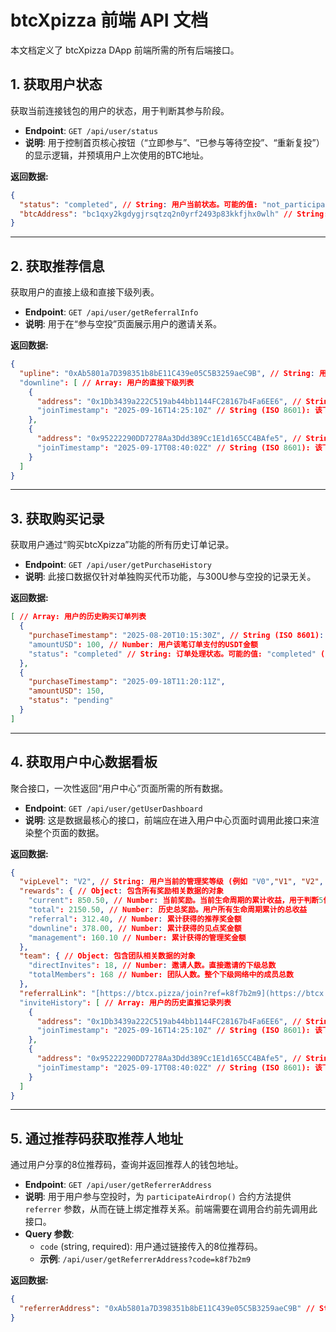 # btcXpizza 前端 API 文档

本文档定义了 btcXpizza DApp 前端所需的所有后端接口。

## 1. 获取用户状态

获取当前连接钱包的用户的状态，用于判断其参与阶段。

- **Endpoint**: `GET /api/user/status`
- **说明**: 用于控制首页核心按钮（“立即参与”、“已参与等待空投”、“重新复投”）的显示逻辑，并预填用户上次使用的BTC地址。

**返回数据:**
```json
{
  "status": "completed", // String: 用户当前状态。可能的值: "not_participated", "pending_airdrop", "completed"
  "btcAddress": "bc1qxy2kgdygjrsqtzq2n0yrf2493p83kkfjhx0wlh" // String: 用户上次参与时填写的BTC钱包地址，若首次参与则为空字符串 ""
}
```

---

## 2. 获取推荐信息

获取用户的直接上级和直接下级列表。

- **Endpoint**: `GET /api/user/getReferralInfo`
- **说明**: 用于在“参与空投”页面展示用户的邀请关系。

**返回数据:**
```json
{
  "upline": "0xAb5801a7D398351b8bE11C439e05C5B3259aeC9B", // String: 用户的上级推荐人地址。如果没有上级，则为 null
  "downline": [ // Array: 用户的直接下级列表
    {
      "address": "0x1Db3439a222C519ab44bb1144FC28167b4Fa6EE6", // String: 下级用户的钱包地址
      "joinTimestamp": "2025-09-16T14:25:10Z" // String (ISO 8601): 该下级用户的加入时间
    },
    {
      "address": "0x95222290DD7278Aa3Ddd389Cc1E1d165CC4BAfe5", // String: 下级用户的钱包地址
      "joinTimestamp": "2025-09-17T08:40:02Z" // String (ISO 8601): 该下级用户的加入时间
    }
  ]
}
```

---

## 3. 获取购买记录

获取用户通过“购买btcXpizza”功能的所有历史订单记录。

- **Endpoint**: `GET /api/user/getPurchaseHistory`
- **说明**: 此接口数据仅针对单独购买代币功能，与300U参与空投的记录无关。

**返回数据:**
```json
[ // Array: 用户的历史购买订单列表
  {
    "purchaseTimestamp": "2025-08-20T10:15:30Z", // String (ISO 8601): 用户发起购买交易的时间
    "amountUSD": 100, // Number: 用户该笔订单支付的USDT金额
    "status": "completed" // String: 订单处理状态。可能的值: "completed" (已发放), "pending" (待发放)
  },
  {
    "purchaseTimestamp": "2025-09-18T11:20:11Z",
    "amountUSD": 150,
    "status": "pending"
  }
]
```

---

## 4. 获取用户中心数据看板

聚合接口，一次性返回“用户中心”页面所需的所有数据。

- **Endpoint**: `GET /api/user/getUserDashboard`
- **说明**: 这是数据最核心的接口，前端应在进入用户中心页面时调用此接口来渲染整个页面的数据。

**返回数据:**
```json
{
  "vipLevel": "V2", // String: 用户当前的管理奖等级 (例如 "V0","V1", "V2", ..., "V7")
  "rewards": { // Object: 包含所有奖励相关数据的对象
    "current": 850.50, // Number: 当前奖励。当前生命周期的累计收益，用于判断5倍出局进度
    "total": 2150.50, // Number: 历史总奖励。用户所有生命周期累计的总收益
    "referral": 312.40, // Number: 累计获得的推荐奖金额
    "downline": 378.00, // Number: 累计获得的见点奖金额
    "management": 160.10 // Number: 累计获得的管理奖金额
  },
  "team": { // Object: 包含团队相关数据的对象
    "directInvites": 18, // Number: 邀请人数。直接邀请的下级总数
    "totalMembers": 168 // Number: 团队人数。整个下级网络中的成员总数
  },
  "referralLink": "[https://btcx.pizza/join?ref=k8f7b2m9](https://btcx.pizza/join?ref=k8f7b2m9)", // String: 用户的专属推广链接，邀请码为8位随机字符串
  "inviteHistory": [ // Array: 用户的历史直推记录列表
    {
      "address": "0x1Db3439a222C519ab44bb1144FC28167b4Fa6EE6", // String: 直推下级的钱包地址
      "joinTimestamp": "2025-09-16T14:25:10Z" // String (ISO 8601): 该下级的加入时间
    },
    {
      "address": "0x95222290DD7278Aa3Ddd389Cc1E1d165CC4BAfe5", // String: 直推下级的钱包地址
      "joinTimestamp": "2025-09-17T08:40:02Z" // String (ISO 8601): 该下级的加入时间
    }
  ]
}
```

---

## 5. 通过推荐码获取推荐人地址

通过用户分享的8位推荐码，查询并返回推荐人的钱包地址。

- **Endpoint**: `GET /api/user/getReferrerAddress`
- **说明**: 用于用户参与空投时，为 `participateAirdrop()` 合约方法提供 `referrer` 参数，从而在链上绑定推荐关系。前端需要在调用合约前先调用此接口。
- **Query 参数**:
  - `code` (string, required): 用户通过链接传入的8位推荐码。
  - **示例**: `/api/user/getReferrerAddress?code=k8f7b2m9`

**返回数据:**
```json
{
  "referrerAddress": "0xAb5801a7D398351b8bE11C439e05C5B3259aeC9B" // String: 推荐码对应的推荐人钱包地址。如果code无效，可返回 null
}
```
